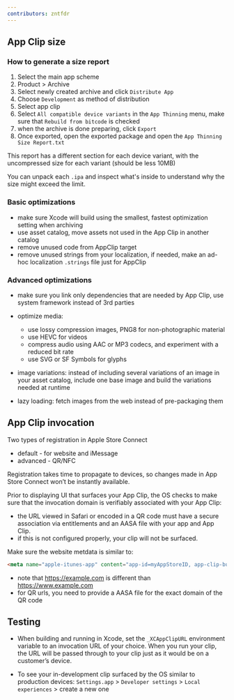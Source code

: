 ```yaml
---
contributors: zntfdr
---
```


## App Clip size

### How to generate a size report

1. Select the main app scheme
2. Product > Archive
3. Select newly created archive and click `Distribute App`
4. Choose `Development` as method of distribution
5. Select app clip
6. Select `All compatible device variants` in the `App Thinning` menu, make sure that `Rebuild from bitcode` is checked
7. when the archive is done preparing, click `Export`
8. Once exported, open the exported package and open the `App Thinning Size Report.txt`

This report has a different section for each device variant, with the uncompressed size for each variant (should be less 10MB)

You can unpack each `.ipa` and inspect  what's inside to understand why the size might exceed the limit. 

### Basic optimizations

- make sure Xcode will build using the smallest, fastest optimization setting when archiving
- use asset catalog, move assets not used in the App Clip in another catalog
- remove unused code from AppClip target
- remove unused strings from your localization, if needed, make an ad-hoc localization `.strings` file just for AppClip

### Advanced optimizations

- make sure you link only dependencies that are needed by App Clip, use system framework instead of 3rd parties
- optimize media:
  - use lossy compression images, PNG8 for non-photographic material
  - use HEVC for videos
  - compress audio using AAC or MP3 codecs, and experiment with a reduced bit rate
  - use SVG or SF Symbols for glyphs

- image variations: instead of including several variations of an image in your asset catalog, include one base image and build the variations needed at runtime
- lazy loading: fetch images from the web instead of pre-packaging them

## App Clip invocation

Two types of registration in Apple Store Connect

- default - for website and iMessage
- advanced - QR/NFC

Registration takes time to propagate to devices, so changes made in App Store Connect won’t be instantly available.

Prior to displaying UI that surfaces your App Clip, the OS checks to make sure that the invocation domain is verifiably associated with your App Clip:

- the URL viewed in Safari or encoded in a QR code must have a secure association via entitlements and an AASA file with your app and App Clip.
- if this is not configured properly, your clip will not be surfaced.

Make sure the website metdata is similar to:

```html
<meta name="apple-itunes-app" content="app-id=myAppStoreID, app-clip-bundle-id=appClipBundleID, app-clip-display=card">
```

- note that https://example.com is different than https://www.example.com 
- for QR urls, you need to provide a AASA file for the exact domain of the QR code

## Testing

- When building and running in Xcode, set the `_XCAppClipURL` environment variable to an invocation URL of your choice. When you run your clip, the URL will be passed through to your clip just as it would be on a customer’s device.

-  To see your in-development clip surfaced by the OS similar to production devices: `Settings.app` > `Developer settings` > `Local experiences` > create a new one
